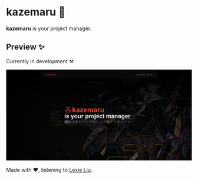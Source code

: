 # kazemaru 🥤

**kazemaru** is your project manager.

## Preview ✨

Currently in development ⚒️

<img src='./assets/images/kazemaru-preview-3.png'/>

Made with ❤️, listening to [Lexie Liu](https://open.spotify.com/artist/6fs2or0cKLEM2xohWq8SoX).
